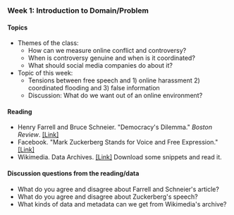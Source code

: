 ### Week 1: Introduction to Domain/Problem

#### Topics

- Themes of the class:
    + How can we measure online conflict and controversy?
    + When is controversy genuine and when is it coordinated?
    + What should social media companies do about it?
- Topic of this week:
    + Tensions between free speech and 1) online harassment 2) coordinated flooding and 3) false information
    + Discussion: What do we want out of an online environment?

#### Reading

- Henry Farrell and Bruce Schneier. "Democracy's Dilemma." *Boston Review*. [[Link]](http://bostonreview.net/forum-henry-farrell-bruce-schneier-democracys-dilemma)
- Facebook. "Mark Zuckerberg Stands for Voice and Free Expression." [[Link]](https://about.fb.com/news/2019/10/mark-zuckerberg-stands-for-voice-and-free-expression/)
- Wikimedia. Data Archives. [[Link]](https://dumps.wikimedia.org/backup-index.html) Download some snippets and read it.

#### Discussion questions from the reading/data

- What do you agree and disagree about Farrell and Schneier's article?
- What do you agree and disagree about Zuckerberg's speech?
- What kinds of data and metadata can we get from Wikimedia's archive?

